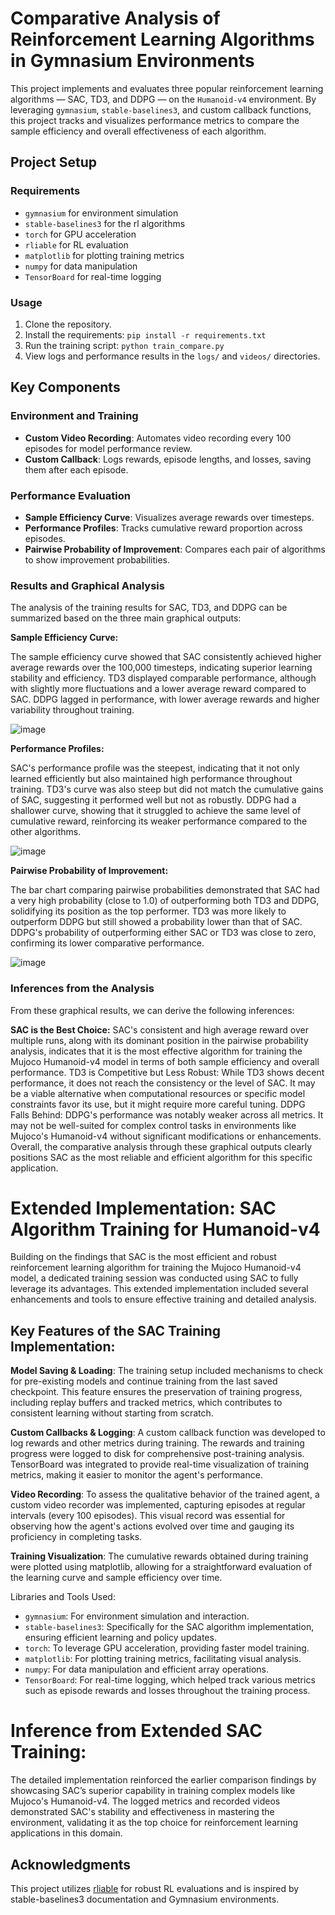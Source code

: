 # Comparative Analysis of Reinforcement Learning Algorithms in Gymnasium Environments

This project implements and evaluates three popular reinforcement learning algorithms — SAC, TD3, and DDPG — on the `Humanoid-v4` environment. By leveraging `gymnasium`, `stable-baselines3`, and custom callback functions, this project tracks and visualizes performance metrics to compare the sample efficiency and overall effectiveness of each algorithm.

## Project Setup

### Requirements
- `gymnasium` for environment simulation
- `stable-baselines3` for the rl algorithms
- `torch` for GPU acceleration
- `rliable` for RL evaluation
- `matplotlib` for plotting training metrics
- `numpy` for data manipulation
- `TensorBoard` for real-time logging

### Usage
1. Clone the repository.
2. Install the requirements: `pip install -r requirements.txt`
3. Run the training script: `python train_compare.py`
4. View logs and performance results in the `logs/` and `videos/` directories.

## Key Components

### Environment and Training
- **Custom Video Recording**: Automates video recording every 100 episodes for model performance review.
- **Custom Callback**: Logs rewards, episode lengths, and losses, saving them after each episode.

### Performance Evaluation
- **Sample Efficiency Curve**: Visualizes average rewards over timesteps.
- **Performance Profiles**: Tracks cumulative reward proportion across episodes.
- **Pairwise Probability of Improvement**: Compares each pair of algorithms to show improvement probabilities.

### Results and Graphical Analysis

The analysis of the training results for SAC, TD3, and DDPG can be summarized based on the three main graphical outputs:

**Sample Efficiency Curve:**

The sample efficiency curve showed that SAC consistently achieved higher average rewards over the 100,000 timesteps, indicating superior learning stability and efficiency.
TD3 displayed comparable performance, although with slightly more fluctuations and a lower average reward compared to SAC.
DDPG lagged in performance, with lower average rewards and higher variability throughout training.

![image](https://github.com/user-attachments/assets/c630d178-5d36-464c-96de-b4957703a1b6)



**Performance Profiles:**

SAC's performance profile was the steepest, indicating that it not only learned efficiently but also maintained high performance throughout training.
TD3's curve was also steep but did not match the cumulative gains of SAC, suggesting it performed well but not as robustly.
DDPG had a shallower curve, showing that it struggled to achieve the same level of cumulative reward, reinforcing its weaker performance compared to the other algorithms.

![image](https://github.com/user-attachments/assets/fea732cd-189e-450b-8589-92473ffdf67e)

**Pairwise Probability of Improvement:**

The bar chart comparing pairwise probabilities demonstrated that SAC had a very high probability (close to 1.0) of outperforming both TD3 and DDPG, solidifying its position as the top performer.
TD3 was more likely to outperform DDPG but still showed a probability lower than that of SAC.
DDPG's probability of outperforming either SAC or TD3 was close to zero, confirming its lower comparative performance.

![image](https://github.com/user-attachments/assets/2df65e2a-f29c-431a-870f-319478723a58)


### Inferences from the Analysis

From these graphical results, we can derive the following inferences:

**SAC is the Best Choice:** SAC's consistent and high average reward over multiple runs, along with its dominant position in the pairwise probability analysis, indicates that it is the most effective algorithm for training the Mujoco Humanoid-v4 model in terms of both sample efficiency and overall performance.
TD3 is Competitive but Less Robust: While TD3 shows decent performance, it does not reach the consistency or the level of SAC. It may be a viable alternative when computational resources or specific model constraints favor its use, but it might require more careful tuning.
DDPG Falls Behind: DDPG's performance was notably weaker across all metrics. It may not be well-suited for complex control tasks in environments like Mujoco's Humanoid-v4 without significant modifications or enhancements.
Overall, the comparative analysis through these graphical outputs clearly positions SAC as the most reliable and efficient algorithm for this specific application.

# Extended Implementation: SAC Algorithm Training for Humanoid-v4

Building on the findings that SAC is the most efficient and robust reinforcement learning algorithm for training the Mujoco Humanoid-v4 model, a dedicated training session was conducted using SAC to fully leverage its advantages. This extended implementation included several enhancements and tools to ensure effective training and detailed analysis.

## Key Features of the SAC Training Implementation:

**Model Saving & Loading**: The training setup included mechanisms to check for pre-existing models and continue training from the last saved checkpoint. This feature ensures the preservation of training progress, including replay buffers and tracked metrics, which contributes to consistent learning without starting from scratch.

**Custom Callbacks & Logging**: A custom callback function was developed to log rewards and other metrics during training. The rewards and training progress were logged to disk for comprehensive post-training analysis. TensorBoard was integrated to provide real-time visualization of training metrics, making it easier to monitor the agent's performance.

**Video Recording**: To assess the qualitative behavior of the trained agent, a custom video recorder was implemented, capturing episodes at regular intervals (every 100 episodes). This visual record was essential for observing how the agent's actions evolved over time and gauging its proficiency in completing tasks.

**Training Visualization**: The cumulative rewards obtained during training were plotted using matplotlib, allowing for a straightforward evaluation of the learning curve and sample efficiency over time.

Libraries and Tools Used:

- `gymnasium`: For environment simulation and interaction.
- `stable-baselines3`: Specifically for the SAC algorithm implementation, ensuring efficient learning and policy updates.
- `torch`: To leverage GPU acceleration, providing faster model training.
- `matplotlib`: For plotting training metrics, facilitating visual analysis.
- `numpy`: For data manipulation and efficient array operations.
- `TensorBoard`: For real-time logging, which helped track various metrics such as episode rewards and losses throughout the training process.

# Inference from Extended SAC Training:

The detailed implementation reinforced the earlier comparison findings by showcasing SAC’s superior capability in training complex models like Mujoco's Humanoid-v4. The logged metrics and recorded videos demonstrated SAC's stability and effectiveness in mastering the environment, validating it as the top choice for reinforcement learning applications in this domain.

## Acknowledgments
This project utilizes [rliable](https://github.com/google-research/rliable) for robust RL evaluations and is inspired by stable-baselines3 documentation and Gymnasium environments.
